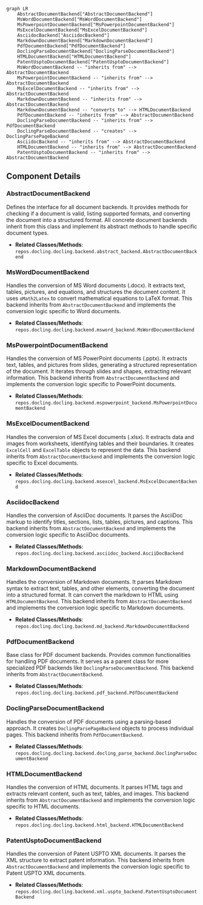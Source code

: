 ```mermaid
graph LR
    AbstractDocumentBackend["AbstractDocumentBackend"]
    MsWordDocumentBackend["MsWordDocumentBackend"]
    MsPowerpointDocumentBackend["MsPowerpointDocumentBackend"]
    MsExcelDocumentBackend["MsExcelDocumentBackend"]
    AsciidocBackend["AsciidocBackend"]
    MarkdownDocumentBackend["MarkdownDocumentBackend"]
    PdfDocumentBackend["PdfDocumentBackend"]
    DoclingParseDocumentBackend["DoclingParseDocumentBackend"]
    HTMLDocumentBackend["HTMLDocumentBackend"]
    PatentUsptoDocumentBackend["PatentUsptoDocumentBackend"]
    MsWordDocumentBackend -- "inherits from" --> AbstractDocumentBackend
    MsPowerpointDocumentBackend -- "inherits from" --> AbstractDocumentBackend
    MsExcelDocumentBackend -- "inherits from" --> AbstractDocumentBackend
    MarkdownDocumentBackend -- "inherits from" --> AbstractDocumentBackend
    MarkdownDocumentBackend -- "converts to" --> HTMLDocumentBackend
    PdfDocumentBackend -- "inherits from" --> AbstractDocumentBackend
    DoclingParseDocumentBackend -- "inherits from" --> PdfDocumentBackend
    DoclingParseDocumentBackend -- "creates" --> DoclingParsePageBackend
    AsciidocBackend -- "inherits from" --> AbstractDocumentBackend
    HTMLDocumentBackend -- "inherits from" --> AbstractDocumentBackend
    PatentUsptoDocumentBackend -- "inherits from" --> AbstractDocumentBackend
```

## Component Details

### AbstractDocumentBackend
Defines the interface for all document backends. It provides methods for checking if a document is valid, listing supported formats, and converting the document into a structured format. All concrete document backends inherit from this class and implement its abstract methods to handle specific document types.
- **Related Classes/Methods**: `repos.docling.docling.backend.abstract_backend.AbstractDocumentBackend`

### MsWordDocumentBackend
Handles the conversion of MS Word documents (.docx). It extracts text, tables, pictures, and equations, and structures the document content. It uses `oMath2Latex` to convert mathematical equations to LaTeX format. This backend inherits from `AbstractDocumentBackend` and implements the conversion logic specific to Word documents.
- **Related Classes/Methods**: `repos.docling.docling.backend.msword_backend.MsWordDocumentBackend`

### MsPowerpointDocumentBackend
Handles the conversion of MS PowerPoint documents (.pptx). It extracts text, tables, and pictures from slides, generating a structured representation of the document. It iterates through slides and shapes, extracting relevant information. This backend inherits from `AbstractDocumentBackend` and implements the conversion logic specific to PowerPoint documents.
- **Related Classes/Methods**: `repos.docling.docling.backend.mspowerpoint_backend.MsPowerpointDocumentBackend`

### MsExcelDocumentBackend
Handles the conversion of MS Excel documents (.xlsx). It extracts data and images from worksheets, identifying tables and their boundaries. It creates `ExcelCell` and `ExcelTable` objects to represent the data. This backend inherits from `AbstractDocumentBackend` and implements the conversion logic specific to Excel documents.
- **Related Classes/Methods**: `repos.docling.docling.backend.msexcel_backend.MsExcelDocumentBackend`

### AsciidocBackend
Handles the conversion of AsciiDoc documents. It parses the AsciiDoc markup to identify titles, sections, lists, tables, pictures, and captions. This backend inherits from `AbstractDocumentBackend` and implements the conversion logic specific to AsciiDoc documents.
- **Related Classes/Methods**: `repos.docling.docling.backend.asciidoc_backend.AsciiDocBackend`

### MarkdownDocumentBackend
Handles the conversion of Markdown documents. It parses Markdown syntax to extract text, tables, and other elements, converting the document into a structured format. It can convert the markdown to HTML using `HTMLDocumentBackend`. This backend inherits from `AbstractDocumentBackend` and implements the conversion logic specific to Markdown documents.
- **Related Classes/Methods**: `repos.docling.docling.backend.md_backend.MarkdownDocumentBackend`

### PdfDocumentBackend
Base class for PDF document backends. Provides common functionalities for handling PDF documents. It serves as a parent class for more specialized PDF backends like `DoclingParseDocumentBackend`. This backend inherits from `AbstractDocumentBackend`.
- **Related Classes/Methods**: `repos.docling.docling.backend.pdf_backend.PdfDocumentBackend`

### DoclingParseDocumentBackend
Handles the conversion of PDF documents using a parsing-based approach. It creates `DoclingParsePageBackend` objects to process individual pages. This backend inherits from `PdfDocumentBackend`.
- **Related Classes/Methods**: `repos.docling.docling.backend.docling_parse_backend.DoclingParseDocumentBackend`

### HTMLDocumentBackend
Handles the conversion of HTML documents. It parses HTML tags and extracts relevant content, such as text, tables, and images. This backend inherits from `AbstractDocumentBackend` and implements the conversion logic specific to HTML documents.
- **Related Classes/Methods**: `repos.docling.docling.backend.html_backend.HTMLDocumentBackend`

### PatentUsptoDocumentBackend
Handles the conversion of Patent USPTO XML documents. It parses the XML structure to extract patent information. This backend inherits from `AbstractDocumentBackend` and implements the conversion logic specific to Patent USPTO XML documents.
- **Related Classes/Methods**: `repos.docling.docling.backend.xml.uspto_backend.PatentUsptoDocumentBackend`
